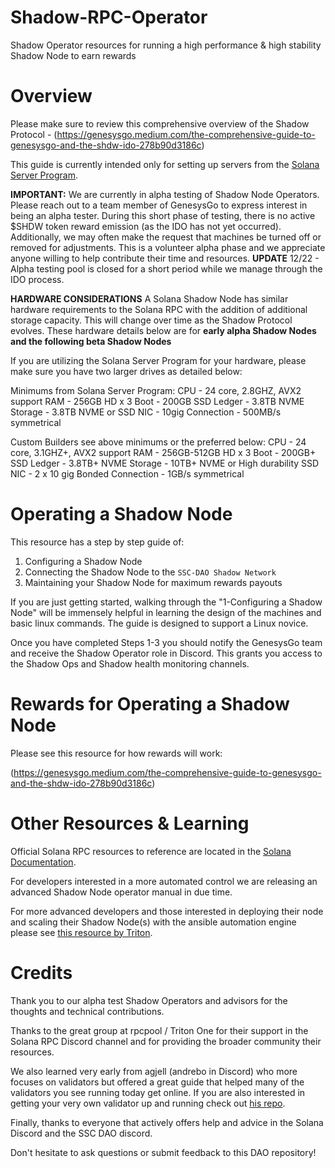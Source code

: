 # Shadow-RPC-Operator

Shadow Operator resources for running a high performance &amp; high stability Shadow Node to earn rewards

# Overview

Please make sure to review this comprehensive overview of the Shadow Protocol - (https://genesysgo.medium.com/the-comprehensive-guide-to-genesysgo-and-the-shdw-ido-278b90d3186c)

This guide is currently intended only for setting up servers from the [Solana Server Program](https://solana.foundation/server-program).

**IMPORTANT:** We are currently in alpha testing of Shadow Node Operators. Please reach out to a team member of GenesysGo to express interest in being an alpha tester. During this short phase of testing, there is no active $SHDW token reward emission (as the IDO has not yet occurred). Additionally, we may often make the request that machines be turned off or removed for adjustments. This is a volunteer alpha phase and we appreciate anyone willing to help contribute their time and resources.
**UPDATE** 12/22 - Alpha testing pool is closed for a short period while we manage through the IDO process.

**HARDWARE CONSIDERATIONS**
A Solana Shadow Node has similar hardware requirements to the Solana RPC with the addition of additional storage capacity. This will change over time as the Shadow Protocol evolves. These hardware details below are for **early alpha Shadow Nodes and the following beta Shadow Nodes**

If you are utilizing the Solana Server Program for your hardware, please make sure you have two larger drives as detailed below:

Minimums from Solana Server Program:
  CPU - 24 core, 2.8GHZ, AVX2 support
  RAM - 256GB
  HD  x 3
        Boot - 200GB SSD
        Ledger - 3.8TB NVME
        Storage - 3.8TB NVME or SSD
  NIC - 10gig
  Connection - 500MB/s symmetrical

Custom Builders see above minimums or the preferred below:
  CPU - 24 core, 3.1GHZ+, AVX2 support
  RAM - 256GB-512GB
  HD  x 3
        Boot - 200GB+ SSD
        Ledger - 3.8TB+ NVME
        Storage - 10TB+ NVME or High durability SSD
  NIC - 2 x 10 gig Bonded
  Connection - 1GB/s symmetrical

# Operating a Shadow Node

This resource has a step by step guide of:
1) Configuring a Shadow Node
2) Connecting the Shadow Node to the `SSC-DAO Shadow Network`
3) Maintaining your Shadow Node for maximum rewards payouts

If you are just getting started, walking through the "1-Configuring a Shadow Node" will be immensely helpful in learning the design of the machines and basic linux commands. The guide is designed to support a Linux novice. 

Once you have completed Steps 1-3 you should notify the GenesysGo team and receive the Shadow Operator role in Discord. This grants you access to the Shadow Ops and Shadow health monitoring channels.
# Rewards for Operating a Shadow Node

Please see this resource for how rewards will work:

(https://genesysgo.medium.com/the-comprehensive-guide-to-genesysgo-and-the-shdw-ido-278b90d3186c)

# Other Resources & Learning

Official Solana RPC resources to reference are located in the [Solana Documentation](https://docs.solana.com/running-validator).

For developers interested in a more automated control we are releasing an advanced Shadow Node operator manual in due time.

For more advanced developers and those interested in deploying their node and scaling their Shadow Node(s) with the ansible automation engine please see [this resource by Triton](https://github.com/rpcpool).

# Credits

Thank you to our alpha test Shadow Operators and advisors for the thoughts and technical contributions.

Thanks to the great group at rpcpool / Triton One for their support in the Solana RPC Discord channel and for providing the broader community their resources.

We also learned very early from agjell (andrebo in Discord) who more focuses on validators but offered a great guide that helped many of the validators you see running today get online. If you are also interested in getting your very own validator up and running check out [his repo](https://github.com/agjell/sol-tutorials).

Finally, thanks to everyone that actively offers help and advice in the Solana Discord and the SSC DAO discord.

Don't hesitate to ask questions or submit feedback to this DAO repository!